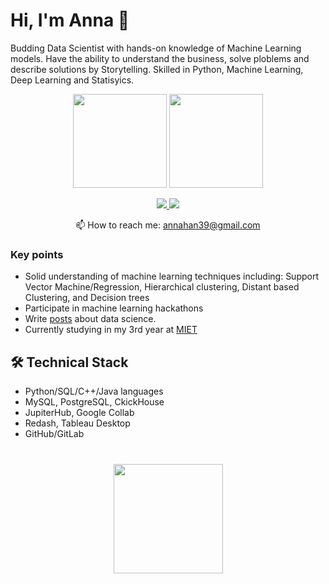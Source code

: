 # Hi, I'm Anna 👋
Budding Data Scientist with hands-on knowledge of Machine Learning models. Have the ability to understand the business, solve ploblems and describe solutions by Storytelling. Skilled in Python, Machine Learning, Deep Learning and Statisyics.

<p align='center'>
   <a href="https://github-readme-stats.vercel.app/api?username=ankhanhi&show_icons=true&count_private=true"><img
           height=150
           src="https://github-readme-stats.vercel.app/api?username=ankhanhi&show_icons=true&count_private=true"/></a>
   <a href="https://github.com/ankhanhi/github-readme-stats"><img height=150
                                                                  src="https://github-readme-stats.vercel.app/api/top-langs/?username=ankhanhi&layout=compact"/></a>
</p>

<p align='center'>
   <a href="https://www.linkedin.com/in/ankhanhi/">
       <img src="https://img.shields.io/badge/linkedin-%230077B5.svg?&style=for-the-badge&logo=linkedin&logoColor=white"/>
   </a>
   <a href="https://t.me/ankhanhi">
       <img src="https://img.shields.io/badge/Telegram-2CA5E0?style=for-the-badge&logo=telegram&logoColor=white"/>
   </a>
<p align='center'>
   📫 How to reach me: <a href='mailto:annahan39@gmail.com'>annahan39@gmail.com</a>
</p>


### Key points
*   Solid understanding of machine learning techniques including: Support Vector Machine/Regression, Hierarchical clustering, Distant based Clustering, and Decision trees
*   Participate in machine learning hackathons
*   Write [posts](https://habr.com/ru/users/Kyvakh/) about data science.
*   Сurrently studying in my 3rd year at [MIET](https://www.miet.ru/) 

## 🛠 Technical Stack
*   Python/SQL/C++/Java languages
*   MySQL, PostgreSQL, CkickHouse
*   JupiterHub, Google Collab
*   Redash, Tableau Desktop
*   GitHub/GitLab

<div align="center" style="margin: 40px 0">
   <a href="https://github.com/ankhanhi/github-profile-views-counter">
       <img width="175px" src="https://komarev.com/ghpvc/?username=ankhanhi&color=DE002D">
   </a>
</div>
